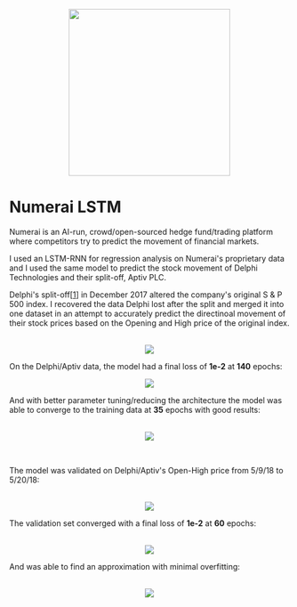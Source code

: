 <p align="center">
  <img width="290" height="300" src="https://user-images.githubusercontent.com/29679899/61179022-ffc9c900-a5c7-11e9-9be0-8b376a9b195b.png">
</p>


# Numerai LSTM

Numerai is an AI-run, crowd/open-sourced hedge fund/trading platform where competitors try to 
predict the movement of financial markets. 

I used an LSTM-RNN for regression analysis on Numerai's proprietary data and I used the same model to predict
the stock movement of Delphi Technologies and their split-off, Aptiv PLC. 

Delphi's split-off[<a href="https://www.investopedia.com/terms/s/split-off.asp" title="investopedia.com" rel="nofollow">1</a></li>] in December 2017 altered the company's original S & P 500 index. 
I recovered the data Delphi lost after the split and merged it into one dataset in an attempt to accurately predict the directinoal movement of their stock prices based on the Opening and High price of the original index.

<p align="center">
  <br>
  <img src="https://user-images.githubusercontent.com/29679899/61179349-91d4d000-a5ce-11e9-9c13-7175909e69e3.png">
</p>

On the Delphi/Aptiv data, the model had a final loss of <b>1e-2</b> at <b>140</b> epochs:
<p align="center">
  <img src="https://media.giphy.com/media/ZBVQCX7KA2qSOwMLEf/giphy.gif">
</p>

And with better parameter tuning/reducing the architecture the model was able to converge to the training data at <b>35</b> epochs with good results:

<p align="center">
  <br>
  <img src="https://media.giphy.com/media/dvlIA3HfG0abC3dtwN/giphy.gif">
</p></br>


The model was validated on Delphi/Aptiv's Open-High price from 5/9/18 to 5/20/18: 

<p align="center">
  <br>
  <img src="https://user-images.githubusercontent.com/29679899/61582707-3f2e7300-aafc-11e9-9f88-8eac855fde62.png">
</p>

The validation set converged with a final loss of <b>1e-2</b> at <b>60</b> epochs:

<p align="center">
  <br>
  <img src="https://media.giphy.com/media/UsNOWnGkGcaVkgCT3t/giphy.gif">
</p>

And was able to find an approximation with minimal overfitting:

<p align="center">
  <br>
  <img src="https://media.giphy.com/media/QWuqW0UTxY4mprif4t/giphy.gif">
</p>
